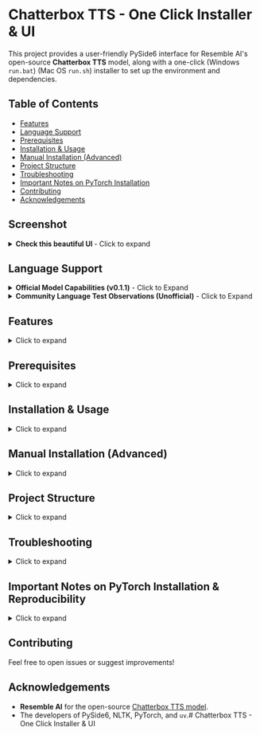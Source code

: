 # Chatterbox TTS - One Click Installer & UI

This project provides a user-friendly PySide6 interface for Resemble AI's open-source **Chatterbox TTS** model, along with a one-click (Windows `run.bat`) (Mac OS `run.sh`) installer to set up the environment and dependencies.


## Table of Contents

* [Features](#features)
* [Language Support](#language-support)
* [Prerequisites](#prerequisites)
* [Installation & Usage](#installation--usage)
* [Manual Installation (Advanced)](#manual-installation-advanced)
* [Project Structure](#project-structure)
* [Troubleshooting](#troubleshooting)
* [Important Notes on PyTorch Installation](#important-notes-on-pytorch-installation--reproducibility)
* [Contributing](#contributing)
* [Acknowledgements](#acknowledgements)

## Screenshot

<details>
<summary><strong> Check this beautiful UI </strong>- Click to expand</summary>
![Screenshot of Chatterbox UI](screenshot_1.png)
*(Early Stage of the App UI)*
</details>

## Language Support

<details>
<summary><strong>Official Model Capabilities (v0.1.1)</strong> - Click to Expand</summary>

*   The underlying `chatterbox-tts` model (version 0.1.1, as currently used by this project) is primarily designed and trained for **English (US/General Accent)** text-to-speech.
*   **Other Languages:**
    *   While the model may attempt to pronounce words from other languages using English phonetics, the results will generally **not sound like native speech** and may be heavily accented or unintelligible.
    *   Languages using **non-Latin scripts** (e.g., Greek, Cyrillic, Chinese, Korean, Arabic, Hindi) or those with extensive **diacritics/special characters** not common in English are highly likely to cause errors (including potential CUDA errors if character processing fails) or produce completely garbled output.
*   **Achieving True Multilingual Support:** This would require:
    *   New models or updated versions from the `chatterbox-tts` **developers** specifically trained or fine-tuned for those languages.
    *   Community efforts to **fine-tune** the existing model or train new ones on specific language datasets.
*   **Recommendation:** For reliable and high-quality results, **it is strongly recommended to use English text only** with the current version of the model. It is primarily a research and development tool for English TTS at this stage.
</details>

<details>
<summary><strong>Community Language Test Observations (Unofficial)</strong> - Click to Expand</summary>

The following are informal observations on how the current English model (v0.1.1) attempts to handle text from other languages. These are **not endorsements of support** but rather notes on its behavior. Expect a strong English phonetic base and accent.

**⚠️ WARNING: Non-Latin Scripts & Extensive Diacritics ⚠️**
Attempting to process languages with non-Latin scripts (e.g., Greek, Cyrillic, Hanzi, Hangul) or extensive diacritics can lead to unpredictable behavior, including application errors (like CUDA device-side asserts with Greek text) or completely garbled/silent output. **Proceed with caution and expect instability if testing these.**

*   **English:** ✅ Supported (Primary Language)
*   **German:** 🗣️ Produces heavily English-accented speech. Does not sound like native German.
*   **French:** 🗣️ Produces heavily English-accented speech.
*   **Spanish:** 🗣️ Produces heavily English-accented speech.
*   **Italian:** 🗣️ Produces heavily English-accented speech.
*   **Romanian:** 🗣️ Produces heavily English-accented speech.
*   **Dutch:** 🚫 Generally unintelligible or sounds nothing like Dutch.
*   **Swedish:** 🚫 Generally unintelligible or sounds nothing like Swedish.
*   **Polish:** *(Latin script with diacritics)* - 🗣️ Likely heavily English-accented; intelligibility may vary. *(You can update with your specific test result here if you do one, e.g., "Poor intelligibility, strong English accent.")*
*   **Turkish:** *(Latin script with some unique characters)* - 🚫 Generally unintelligible or heavily English-ified.
*   **Czech:** *(Latin script with diacritics)* - 🗣️ Likely heavily English-accented; intelligibility may vary. *(Update with test result)*
*   **Bulgarian:** *(Cyrillic script)* - 🛑 **HIGHLY UNSUPPORTED.**
*   **Russian, Serbian, Ukrainian (other Cyrillic):** 🛑 **HIGHLY UNSUPPORTED.**
*   **Korean (Hangul):** 🛑 **HIGHLY UNSUPPORTED.** May attempt to pronounce characters as English letters.
*   **Chinese (Mandarin - Hanzi):** 🛑 **HIGHLY UNSUPPORTED.** May attempt to pronounce characters as English letters or Pinyin with English phonetics.
*   **Greek (Greek script):** 🛑 **HIGHLY UNSUPPORTED & POTENTIALLY UNSTABLE.** Can lead to application errors (CUDA asserts).

*(This list is not exhaustive. Feel free to report your findings for other languages if you experiment, but please note the model's English-centric design.)*
</details>

## Features

<details>
<summary>Click to expand</summary>

*   **Simple PySide6 Interface:**
    *   Text input for speech synthesis.
    *   Load reference audio files (`.wav`, `.mp3`, `.flac`) for voice cloning.
    *   Adjustable parameters:
        *   Exaggeration
        *   CFG/Pace
        *   Temperature
        *   Random Seed (0 for random)
    *   Audio playback controls (Play/Pause/Resume, Stop, Seekable Playhead).
    *   History of generated audio files with double-click to play.
    *   Status updates for model loading, generation,  playback and time elapsed.
    *   Option to auto-play audio after generation.
*   **Smart Text Chunking:**
    *   Utilizes NLTK for sentence tokenization.
    *   Long sentences are intelligently split at spaces to avoid cutting words, ensuring better quality for stitched audio.
    *   Handles long text inputs by generating and stitching audio chunks.
*   **One-Click Installer (`run.bat` for Windows):**
    *   Uses `uv` (a fast Python package installer and resolver) for environment setup.
    *   Automatically creates a Python virtual environment (`.venv`).
    *   Installs all necessary dependencies from a lock file (`requirements.lock.txt`) for reproducibility.
    *   Detects your CUDA version (if NVIDIA GPU is present) and installs the appropriate PyTorch build (including torchvision and torchaudio) for GPU acceleration. Falls back to CPU if CUDA is not found.
    *   Downloads necessary NLTK resources (`punkt` for sentence tokenization).
*   **Output Management:**
    *   Saves generated audio to a `chatterbox_outputs` subdirectory.
    *   Filenames include timestamps and the actual seed used for generation.

</details>

## Prerequisites

<details>
<summary>Click to expand</summary>

1.  **Python:** Version 3.11 is recommended and targeted by the `run.bat` script. Other Python 3.8+ versions might work but ensure it's added to your system PATH.
    *   You can modify the Python version in `run.bat` if needed (variable `PYTHON_VERSION`, though currently it uses `python3.11` directly in the `uv venv` command).
2.  **`uv`:** This ultra-fast Python package manager.
    *   Installation instructions: [https://github.com/astral-sh/uv#installation](https://github.com/astral-sh/uv#installation)
3.  **FFmpeg:** Required by Qt Multimedia for playing various audio formats (including the generated `.wav` files).
    *   Download FFmpeg from [https://ffmpeg.org/download.html](https://ffmpeg.org/download.html).
    *   Extract it and **add the `bin` directory (containing `ffmpeg.exe`, `ffplay.exe`, `ffprobe.exe`) to your system's PATH environment variable.**
4.  **NVIDIA GPU (Optional, for GPU acceleration):**
    *   If you have an NVIDIA GPU, ensure you have the latest drivers installed. The installer will attempt to detect your CUDA version.
5.  **Internet Connection:** Required for downloading dependencies during the first setup.
</details>

## Installation & Usage

<details>
<summary>Click to expand</summary>

1.  **Clone or Download this Repository:**
    ```bash
    git clone https://github.com/actepukc/chatterbox-tts-ui
    cd chatterbox-tts-ui
    ```
    Or download the ZIP and extract it.
    (Remove the screenshot or print it as a memory)
2.  **Run the Installer:**
    *   Simply double-click `run.bat`.
    *   This script will:
        *   Check for Python and `uv`.
        *   Create a virtual environment in a folder named `.venv`.
        *   Install all Python dependencies using `uv pip sync` from `requirements.lock.txt`.
        *   Run `install_torch.py` to install the correct PyTorch version for your system (CUDA or CPU).
        *   Launch the `main.py` application.

    *   The first time setup might take a few minutes depending on your internet speed, especially for downloading PyTorch and other dependencies. Subsequent launches will be much faster.

3.  **Using the Application (`main.py`):**
    *   **Load Model:** The model attempts to load automatically on startup. You can use the "Reload Model" button if needed. Status bar will indicate progress.
    *   **Enter Text:** Type or paste the text you want to synthesize. Long texts will be automatically chunked and stitched.
    *   **Reference Audio (Optional):** Click "Browse Reference Audio..." to select a `.wav`, `.mp3`, or `.flac` file to clone its voice characteristics.
    *   **Adjust Parameters:** Use the sliders and seed input to fine-tune the output.
        *   **CFG/Pace:** Lower values (e.g., 0.2-0.4) can slow down speech and improve pacing.
        *   **Exaggeration:** Default 0.5 is usually good. Higher values can be more expressive but also faster.
    *   **Generate Audio:** Click "Generate Audio". The status bar will show progress if the text is split into multiple chunks.
    *   **Playback:**
        *   If "Auto-play" is checked, audio plays automatically.
        *   Use the Play/Pause, Stop, and seek slider.
        *   Double-click files in the "Generated Files History" to play them.
    *   Generated files are saved in the `chatterbox_outputs` folder.
</details>

## Manual Installation (Advanced)
<details>
<summary>Click to expand</summary>

### macOS / Apple Silicon (M1/M2/M3) Users:

*   The application includes logic to detect and attempt to use MPS (Metal Performance Shaders) for GPU acceleration on Apple Silicon Macs if a compatible PyTorch version is installed.
*   To enable this, ensure you install a PyTorch build with MPS support. For most users on Apple Silicon, running `uv pip install torch torchvision torchaudio` within the activated virtual environment (after other dependencies) should install a compatible version.
*   **Current Status of MPS in `chatterbox-tts`:** The level of official MPS support within the `chatterbox-tts` library (version `0.1.1`, which this project currently uses) is not fully confirmed by its developers. While this UI attempts to enable MPS, successful GPU acceleration on macOS depends on the library's internal compatibility. If you encounter issues or it seems to be running on CPU, it may be due to limitations in the current `chatterbox-tts` version's MPS support. Future updates to the `chatterbox-tts` library may improve this.
*   The `run.sh` script will likely install a CPU-only version of PyTorch by default via `install_torch.py` (which is CUDA-focused). Manual PyTorch installation is recommended for MPS.
If you prefer not to use the `run.bat` script or are on a different OS:

1.  Ensure **Python 3.11** (or compatible) and **`uv`** are installed and in your PATH.
2.  Ensure **FFmpeg** is installed and its `bin` directory is in your PATH.
3.  Open a terminal in the project directory.
4.  Create and activate a virtual environment:
    ```bash
    uv venv .venv --python 3.11 
    # On Windows:
    .\.venv\Scripts\activate
    # On macOS/Linux:
    source .venv/bin/activate
    ```
5.  Install dependencies from the lock file:
    ```bash
    uv pip sync requirements.lock.txt
    ```
6.  Install the correct PyTorch version:
    ```bash
    python install_torch.py
    ```
7.  Run the application:
    ```bash
    python main.py
    ```
</details>

## Project Structure
<details>
<summary>Click to expand</summary>

*   `main.py`: The main PySide6 application script.
*   `run.bat`: Windows batch script for one-click setup and launch.
*   `run.sh`: MacOS/Linux batch script for one-click setup and launch.
*   `requirements.in`: High-level list of direct Python dependencies.
*   `requirements.lock.txt`: Fully resolved list of all Python dependencies with pinned versions for reproducible environments (generated by `uv pip compile`).
*   `install_torch.py`: Python script to detect CUDA and install the appropriate PyTorch build.
*   `chatterbox_outputs/`: Directory where generated audio files are saved (created automatically).
*   `.venv/`: Python virtual environment (created automatically by `run.bat` or manually).
</details>

## Troubleshooting
<details>
<summary>Click to expand</summary>


*   **`NLTK 'punkt' resource failed to download`**: Ensure you have an active internet connection during the first run. You can also try manually downloading it:
    ```bash
    # Activate your .venv first
    python -m nltk.downloader punkt
    python -m nltk.downloader punkt_tab
    ```
*   **`ChatterboxTTS library not found`**: Ensure `uv pip sync requirements.lock.txt` completed successfully.
*   **No audio playback / Media Player Errors**: Make sure FFmpeg is correctly installed and its `bin` directory is in your system's PATH.
*   **Slow Generation**: Generating speech for long texts by stitching multiple chunks will take time. The number of chunks depends on the text length and sentence structure. Experiment with the `CFG/Pace` and `Exaggeration` sliders for speech rate.
</details>

## Important Notes on PyTorch Installation & Reproducibility
<details>
<summary>Click to expand</summary>

This project aims for both ease of use and reproducible environments. Here's how PyTorch (a core dependency for `chatterbox-tts`) is handled:

1.  **Dependency Locking (`requirements.lock.txt`):**
    *   We use `uv` (a fast Python package manager) and a `requirements.lock.txt` file. This file is generated by the command `uv pip compile requirements.in -o requirements.lock.txt`.
    *   It pins the versions of most dependencies (like `PySide6`, `nltk`, `chatterbox-tts`, and its non-PyTorch sub-dependencies) to ensure that everyone gets the same versions that were tested with this UI.
    *   For PyTorch itself, `chatterbox-tts` requires a specific version (e.g., `torch==2.6.0`). The `requirements.lock.txt` file will include an entry for this version of PyTorch. When `uv pip sync requirements.lock.txt` runs as part of the setup, it will install this locked version, which is typically a general-purpose build (e.g., CPU-only or a base CUDA version if available on PyPI).

2.  **Hardware-Specific PyTorch Build (`install_torch.py`):**
    *   After the initial dependencies are synced from `requirements.lock.txt`, the `run.bat` script (or manual setup) executes `python install_torch.py`.
    *   This specialized script:
        *   Detects if you have an NVIDIA GPU and your CUDA version.
        *   Constructs the correct command to install a PyTorch build optimized for your specific hardware (e.g., a CUDA 12.8 nightly build, a CUDA 11.8 stable build, or a CPU-only build).
        *   This step will **re-install or upgrade** the PyTorch components to ensure you have the best performing version for your system. This might look like PyTorch is being installed twice, but it's a necessary step to get the right build.

**What this means for you:**

*   **Users with NVIDIA GPUs:** The `install_torch.py` script will attempt to provide you with a CUDA-accelerated PyTorch. The `run.bat` script should handle this automatically.
*   **Users on CPU-only systems:** `install_torch.py` will install a CPU-only version of PyTorch.
*   **Users with different CUDA versions than the primary developer:** `install_torch.py` will attempt to install the correct PyTorch for *your* detected CUDA version (e.g., if you have CUDA 11.8, it will target a PyTorch build for CUDA 11.8).
*   **macOS (Apple Silicon/MPS) Users:** The `install_torch.py` script is currently CUDA-focused. For MPS acceleration, you will likely need to manually install a suitable PyTorch version (e.g., `uv pip install torch torchvision torchaudio` in the activated `.venv`) *after* `uv pip sync requirements.lock.txt` and *before* running `main.py`. The `ModelLoaderThread` in `main.py` includes logic to attempt to use the "mps" device if a compatible PyTorch is present.

**Key takeaway:** The `requirements.lock.txt` provides a stable base for most packages. The `install_torch.py` script then tailors the PyTorch installation to your specific hardware for optimal performance. You generally do not need to modify `requirements.lock.txt` manually regarding PyTorch.

</details>

## Contributing

Feel free to open issues or suggest improvements!
## Acknowledgements

*   **Resemble AI** for the open-source [Chatterbox TTS model](https://github.com/resemble-ai/chatterbox).
*   The developers of PySide6, NLTK, PyTorch, and `uv`.# Chatterbox TTS - One Click Installer & UI
